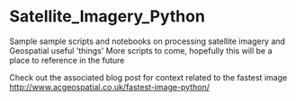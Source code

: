 # Satellite_Imagery_Python
Sample sample scripts and notebooks on processing satellite imagery and Geospatial useful 'things'
More scripts to come, hopefully this will be a place to reference in the future

Check out the associated blog post for context related to the fastest image
http://www.acgeospatial.co.uk/fastest-image-python/
